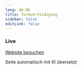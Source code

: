 ```yaml
---
lang: de-DE
title: Turmverteidigung
sidebar: false
editLink: false
---
```


### Live

<sample src="https://v6p9d9t4.ssl.hwcdn.net/html/7746989/index.html" />

[Website besuchen](https://willitaugment.itch.io/tumbleweed-defender)

Seite automatisch mit KI übersetzt